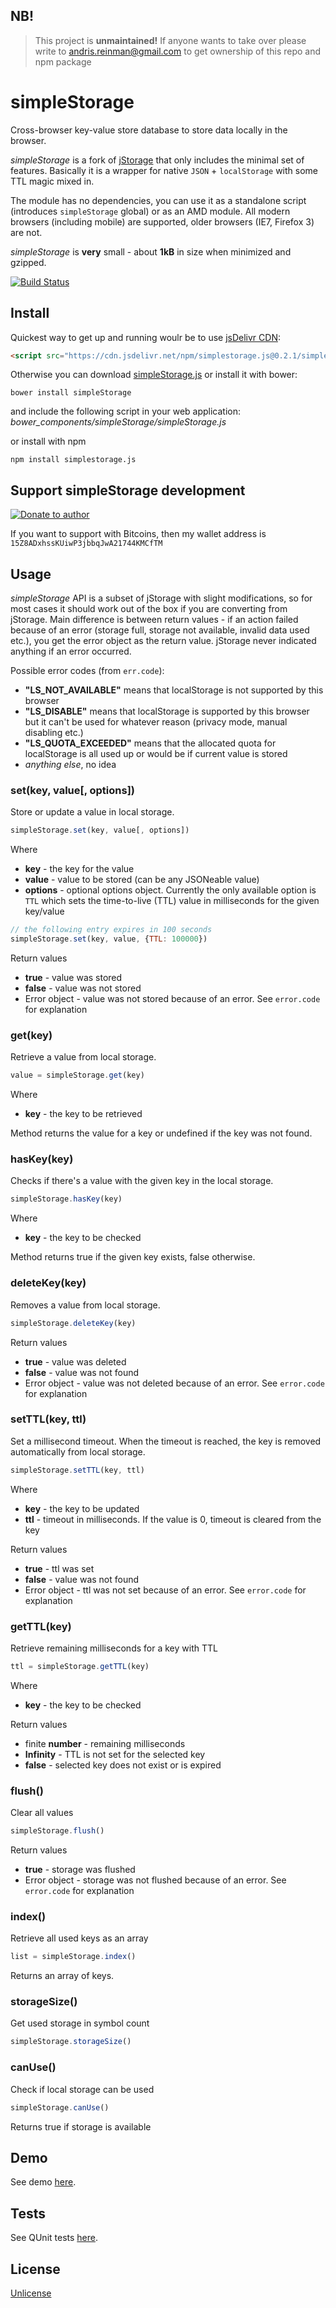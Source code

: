 ## NB!

> This project is **unmaintained!** If anyone wants to take over please write to andris.reinman@gmail.com to get ownership of this repo and npm package

# simpleStorage

Cross-browser key-value store database to store data locally in the browser.

*simpleStorage* is a fork of [jStorage](http://www.jstorage.info/) that only includes the minimal set of features. Basically it is a wrapper for native `JSON` + `localStorage` with some TTL magic mixed in.

The module has no dependencies, you can use it as a standalone script (introduces `simpleStorage` global) or as an AMD module. All modern browsers (including mobile) are supported, older browsers (IE7, Firefox 3) are not.

*simpleStorage* is **very** small - about **1kB** in size when minimized and gzipped.

[![Build Status](https://travis-ci.org/andris9/simpleStorage.png?branch=master)](https://travis-ci.org/andris9/simpleStorage)

## Install

Quickest way to get up and running woulr be to use [jsDelivr CDN](http://www.jsdelivr.com/projects/simplestorage):

```html
<script src="https://cdn.jsdelivr.net/npm/simplestorage.js@0.2.1/simpleStorage.min.js"></script>
```

Otherwise you can download [simpleStorage.js](https://github.com/andris9/simpleStorage/blob/master/simpleStorage.js) or install it with bower:

    bower install simpleStorage

and include the following script in your web application: *bower_components/simpleStorage/simpleStorage.js*

or install with npm

    npm install simplestorage.js

## Support simpleStorage development

[![Donate to author](https://www.paypalobjects.com/en_US/i/btn/btn_donate_SM.gif)](https://www.paypal.com/cgi-bin/webscr?cmd=_s-xclick&hosted_button_id=DB26KWR2BQX5W)

If you want to support with Bitcoins, then my wallet address is `15Z8ADxhssKUiwP3jbbqJwA21744KMCfTM`

## Usage

*simpleStorage* API is a subset of jStorage with slight modifications, so for most cases it should work out of the box if you are converting from jStorage. Main difference is between return values - if an action failed because of an error (storage full, storage not available, invalid data used etc.), you get the error object as the return value. jStorage never indicated anything if an error occurred.

Possible error codes (from `err.code`):

  * **"LS_NOT_AVAILABLE"** means that localStorage is not supported by this browser
  * **"LS_DISABLE"** means that localStorage is supported by this browser but it can't be used for whatever reason (privacy mode, manual disabling etc.)
  * **"LS_QUOTA_EXCEEDED"** means that the allocated quota for localStorage is all used up or would be if current value is stored
  * *anything else*, no idea

### set(key, value[, options])

Store or update a value in local storage.

```javascript
simpleStorage.set(key, value[, options])
```

Where

  * **key** - the key for the value
  * **value** - value to be stored (can be any JSONeable value)
  * **options** - optional options object. Currently the only available option is `TTL` which sets the time-to-live (TTL) value in milliseconds for the given key/value

```javascript
// the following entry expires in 100 seconds
simpleStorage.set(key, value, {TTL: 100000})
```

Return values

  * **true** - value was stored
  * **false** - value was not stored
  * Error object - value was not stored because of an error. See `error.code` for explanation

### get(key)

Retrieve a value from local storage.

```javascript
value = simpleStorage.get(key)
```

Where

  * **key** - the key to be retrieved

Method returns the value for a key or undefined if the key was not found.

### hasKey(key)

Checks if there's a value with the given key in the local storage.

```javascript
simpleStorage.hasKey(key)
```

Where

  * **key** - the key to be checked

Method returns true if the given key exists, false otherwise.

### deleteKey(key)

Removes a value from local storage.

```javascript
simpleStorage.deleteKey(key)
```

Return values

  * **true** - value was deleted
  * **false** - value was not found
  * Error object - value was not deleted because of an error. See `error.code` for explanation

### setTTL(key, ttl)

Set a millisecond timeout. When the timeout is reached, the key is removed automatically from local storage.

```javascript
simpleStorage.setTTL(key, ttl)
```

Where

  * **key** - the key to be updated
  * **ttl** - timeout in milliseconds. If the value is 0, timeout is cleared from the key

Return values

  * **true** - ttl was set
  * **false** - value was not found
  * Error object - ttl was not set because of an error. See `error.code` for explanation

### getTTL(key)

Retrieve remaining milliseconds for a key with TTL

```javascript
ttl = simpleStorage.getTTL(key)
```

Where

  * **key** - the key to be checked

Return values

  * finite **number** - remaining milliseconds
  * **Infinity** - TTL is not set for the selected key
  * **false** - selected key does not exist or is expired

### flush()

Clear all values

```javascript
simpleStorage.flush()
```

Return values

  * **true** - storage was flushed
  * Error object - storage was not flushed because of an error. See `error.code` for explanation

### index()

Retrieve all used keys as an array

```javascript
list = simpleStorage.index()
```

Returns an array of keys.

### storageSize()

Get used storage in symbol count

```javascript
simpleStorage.storageSize()
```

### canUse()

Check if local storage can be used

```javascript
simpleStorage.canUse()
```

Returns true if storage is available

## Demo

See demo [here](http://tahvel.info/simpleStorage/example/).

## Tests

See QUnit tests [here](http://tahvel.info/simpleStorage/tests/).

## License

[Unlicense](http://unlicense.org/)
